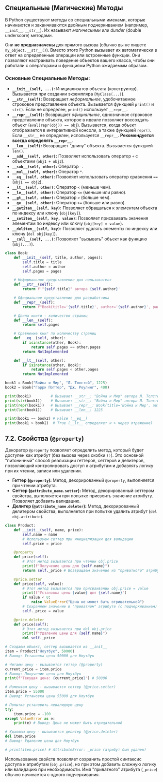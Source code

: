 ## Специальные (Магические) Методы

В Python существуют методы со специальными именами, которые начинаются и заканчиваются двойным подчеркиванием (например, `__init__`, `__str__`). Их называют *магическими* или *dunder* (double underscore) методами.

Они **не предназначены** для прямого вызова (обычно вы не пишете `my_object.__str__()`). Вместо этого Python вызывает их автоматически в ответ на определенные операции или встроенные функции. Они позволяют настраивать поведение объектов вашего класса, чтобы они работали с операторами и функциями Python ожидаемым образом.

### Основные Специальные Методы:

*   **`__init__(self, ...)`:** Инициализатор объекта (конструктор). Вызывается при создании экземпляра (`MyClass(...)`).
*   **`__str__(self)`:** Возвращает *неформальное*, удобочитаемое строковое представление объекта. Вызывается функцией `print()` и `str()`. Если не определен, `print()` использует `__repr__`.
*   **`__repr__(self)`:** Возвращает *официальное*, однозначное строковое представление объекта, которое в идеале позволяет воссоздать объект (`eval(repr(obj)) == obj`). Вызывается, когда объект отображается в интерактивной консоли, а также функцией `repr()`. Если `__str__` не определен, используется `__repr__`. **Рекомендуется всегда определять `__repr__`**.
*   **`__len__(self)`:** Возвращает "длину" объекта. Вызывается функцией `len()`.
*   **`__add__(self, other)`:** Позволяет использовать оператор `+` с объектами (`obj1 + obj2`).
*   **`__sub__(self, other)`:** Оператор `-`.
*   **`__mul__(self, other)`:** Оператор `*`.
*   **`__eq__(self, other)`:** Позволяет использовать оператор сравнения `==` (`obj1 == obj2`).
*   **`__lt__(self, other)`:** Оператор `<` (меньше чем).
*   **`__le__(self, other)`:** Оператор `<=` (меньше или равно).
*   **`__gt__(self, other)`:** Оператор `>` (больше чем).
*   **`__ge__(self, other)`:** Оператор `>=` (больше или равно).
*   **`__getitem__(self, key)`:** Позволяет обращаться к элементам объекта по индексу или ключу (`obj[key]`).
*   **`__setitem__(self, key, value)`:** Позволяет присваивать значения элементам по индексу или ключу (`obj[key] = value`).
*   **`__delitem__(self, key)`:** Позволяет удалять элементы по индексу или ключу (`del obj[key]`).
*   **`__call__(self, ...)`:** Позволяет "вызывать" объект как функцию (`obj(...)`).

```python
class Book:
    def __init__(self, title, author, pages):
        self.title = title
        self.author = author
        self.pages = pages

    # Неформальное представление для пользователя
    def __str__(self):
        return f'"{self.title}" автора {self.author}'

    # Официальное представление для разработчика
    def __repr__(self):
        return f"Book(title='{self.title}', author='{self.author}', pages={self.pages})"

    # Длина книги - количество страниц
    def __len__(self):
        return self.pages

    # Сравнение книг по количеству страниц
    def __eq__(self, other):
        if isinstance(other, Book):
            return self.pages == other.pages
        return NotImplemented

    def __lt__(self, other):
        if isinstance(other, Book):
            return self.pages < other.pages
        return NotImplemented

book1 = Book("Война и Мир", "Л. Толстой", 1225)
book2 = Book("Гарри Поттер", "Дж. Роулинг", 400)

print(book1)         # Вызывает __str__: "Война и Мир" автора Л. Толстой
print(str(book1))    # Вызывает __str__: "Война и Мир" автора Л. Толстой
print(repr(book1))   # Вызывает __repr__: Book(title='Война и Мир', author='Л. Толстой', pages=1225)
print(len(book1))    # Вызывает __len__: 1225

print(book1 == book2) # False (__eq__)
print(book1 > book2)  # True (__lt__ определяет и > через отражение)
```

## 7.2. Свойства (`@property`)

Декоратор `@property` позволяет определить метод, который будет доступен как атрибут (без вызова через скобки `()`). Это основной "питоничный" способ реализации геттеров, сеттеров и делитеров, позволяющий контролировать доступ к атрибутам и добавлять логику при их чтении, записи или удалении.

*   **Геттер (`@property`):** Метод, декорированный `@property`, выполняется при чтении атрибута.
*   **Сеттер (`@attribute_name.setter`):** Метод, декорированный сеттером свойства, выполняется при попытке присвоить значение атрибуту. Позволяет добавить валидацию.
*   **Делитер (`@attribute_name.deleter`):** Метод, декорированный делитером свойства, выполняется при попытке удалить атрибут (`del obj.attribute`).

```python
class Product:
    def __init__(self, name, price):
        self.name = name
        # Используем сеттер при инициализации для валидации
        self.price = price

    @property
    def price(self):
        # Этот метод вызывается при чтении obj.price
        print(f"Получение цены для {self.name}")
        return self._price # Возвращаем значение из "приватного" атрибута

    @price.setter
    def price(self, value):
        # Этот метод вызывается при присваивании obj.price = value
        print(f"Установка цены {value} для {self.name}")
        if value < 0:
            raise ValueError("Цена не может быть отрицательной")
        # Сохраняем значение в "приватном" атрибуте (с подчеркиванием)
        self._price = value

    @price.deleter
    def price(self):
        # Этот метод вызывается при del obj.price
        print(f"Удаление цены для {self.name}")
        del self._price

# Создаем объект, сеттер вызывается из __init__
item = Product("Ноутбук", 50000)
# Вывод: Установка цены 50000 для Ноутбук

# Читаем цену - вызывается геттер (@property)
current_price = item.price
# Вывод: Получение цены для Ноутбук
print(f"Текущая цена: {current_price}") # 50000

# Изменяем цену - вызывается сеттер (@price.setter)
item.price = 55000
# Вывод: Установка цены 55000 для Ноутбук

# Попытка установить невалидную цену
try:
    item.price = -100
except ValueError as e:
    print(e) # Вывод: Цена не может быть отрицательной

# Удаляем цену - вызывается делитер (@price.deleter)
del item.price
# Вывод: Удаление цены для Ноутбук

# print(item.price) # AttributeError: _price (атрибут был удален)
```
Использование свойств позволяет сохранить простой синтаксис доступа к атрибутам (`obj.price`), но при этом добавить сложную логику или валидацию при необходимости. Имя "приватного" атрибута (`_price`) обычно начинается с одного подчеркивания.